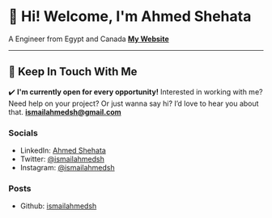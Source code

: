 
# 👋 Hi! Welcome, I'm Ahmed Shehata
A Engineer from Egypt and Canada
[**My Website**](https://www.ahmedismailshehata.great-site.net)

---
## 💌 Keep In Touch With Me

✔️ **I'm currently open for every opportunity!**
Interested in working with me? Need help on your project? Or just wanna say hi? I’d love to hear you about that.
**ismailahmedsh@gmail.com**

### Socials
- LinkedIn: [Ahmed Shehata](http://linkedin.com/in/ahmedismailshehata)
- Twitter: [@ismailahmedsh](http://twitter.com/ismailahmedsh)
- Instagram: [@ismailahmedsh](http://instagram.com/ismailahmedsh)

### Posts
- Github: [ismailahmedsh](http://github.com/ismailahmedsh)

